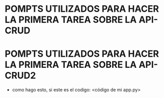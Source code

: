 # POMPTS UTILIZADOS PARA HACER LA PRIMERA TAREA SOBRE LA API-CRUD

# POMPTS UTILIZADOS PARA HACER LA PRIMERA TAREA SOBRE LA API-CRUD2

- <enunciado del laboratorio> como hago esto, si este es el codigo: <código de mi app.py>

